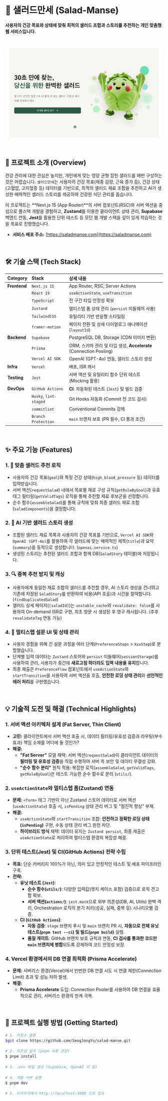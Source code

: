 # 🥗 샐러드만세 (Salad-Manse)

**사용자의 건강 목표와 상태에 맞춰 최적의 샐러드 조합과 스토리를 추천하는 개인 맞춤형 웹 서비스입니다.**

<br>

![샐러드만세 메인 데모 GIF](./public/saladmanse-demo.gif?v=3)

<br>

## 📄 프로젝트 소개 (Overview)

건강 관리에 대한 관심은 높지만, 개인에게 맞는 영양 균형 잡힌 샐러드를 매번 구성하는 것은 어렵습니다. `샐러드만세`는 사용자의 건강 목표(체중 감량, 근육 증가 등), 건강 상태(고혈압, 고지혈증 등) 데이터를 기반으로, 최적의 샐러드 재료 조합을 추천하고 AI가 생성한 매력적인 샐러드 스토리를 제공하여 건강한 식단 관리를 돕습니다.

이 프로젝트는 **Next.js 15 (App Router)**의 서버 컴포넌트(RSC)와 서버 액션을 중심으로 풀스택 개발을 경험하고, **Zustand**를 이용한 클라이언트 상태 관리, **Supabase** 백엔드 연동, **Jest**를 활용한 단위 테스트 등 모던 웹 개발 스택을 깊이 있게 학습하는 것을 목표로 진행했습니다.

* **서비스 배포 주소:** [https://saladmanse.com](https://saladmanse.com)

<br>

## 🛠️ 기술 스택 (Tech Stack)

| Category       | Stack                 | 상세 내용                                                              |
| :------------- | :-------------------- | :--------------------------------------------------------------------- |
| **Frontend** | `Next.js 15`          | App Router, RSC, Server Actions                                        |
|                | `React 19`            | `useActionState`, `useTransition`                                      |
|                | `TypeScript`          | 전 구간 타입 안정성 확보                                               |
|                | `Zustand`             | 멀티스텝 폼 상태 관리 (`persist` 미들웨어 사용)                        |
|                | `TailwindCSS`         | 유틸리티 기반 반응형 스타일링                                          |
|                | `framer-motion`       | 페이지 전환 및 상세 다이얼로그 애니메이션 (`layoutId`)                 |
| **Backend** | `Supabase`            | PostgreSQL DB, Storage (CDN 이미지 변환)                               |
|                | `Prisma`              | ORM, 스키마 관리 및 타입 생성, **Accelerate** (Connection Pooling)       |
|                | `Vercel AI SDK`       | OpenAI (GPT-4o) 연동, 샐러드 스토리 생성                               |
| **Infra** | `Vercel`              | 배포, ISR 캐시                                                         |
| **Testing** | `Jest`                | 서버 액션 및 유틸리티 함수 단위 테스트 (Mocking 활용)                  |
| **DevOps** | `GitHub Actions`      | **CI**: 자동화된 테스트 (`Jest`) 및 빌드 검증                           |
|                | `Husky`, `lint-staged` | Git Hooks 자동화 (Commit 전 코드 검사)                                 |
|                | `commitlint`          | Conventional Commits 강제                                              |
|                | `Branch Protection`   | `main` 브랜치 보호 (PR 필수, CI 통과 조건)

<br>

## ✨ 주요 기능 (Features)

### 1. 🥗 맞춤 샐러드 추천 로직
* 사용자의 건강 목표(`goal`)와 특정 건강 상태(`high_blood_pressure` 등) 데이터를 입력받습니다.
* 서버 액션(`requestSalad`) 내에서 목표별 재료 구성 규칙(`getRuleByGoal`)과 유효 태그 필터링(`getValidTags`) 로직을 통해 추천할 재료 후보군을 선정합니다.
* 순수 함수(`assembleSalad`)를 통해 규칙에 맞춰 최종 샐러드 재료 조합(`saladComponents`)을 결정합니다.

### 2. 🤖 AI 기반 샐러드 스토리 생성
* 조합된 샐러드 재료 목록과 사용자의 건강 목표를 기반으로, `Vercel AI SDK`와 `OpenAI (GPT-4o)`를 활용하여 각 샐러드에 맞는 매력적인 제목(`title`)과 요약(`summary`)을 동적으로 생성합니다. (`openai.service.ts`)
* 생성된 스토리는 추천된 샐러드 조합과 함께 DB(`SaladStory` 테이블)에 저장됩니다.

### 3. 🔍 중복 추천 방지 및 캐싱
* 사용자에게 동일한 재료 조합의 샐러드를 추천할 경우, AI 스토리 생성을 건너뛰고 기존에 저장된 `SaladStory`를 반환하여 비용(API 호출)과 시간을 절약합니다. (`findDuplicatedSalad`)
* 샐러드 상세 페이지(`[saladId]`)는 `unstable_cache`와 `revalidate: false`를 사용하여 On-demand ISR로 구현, 최초 방문 시 생성된 후 영구 캐시됩니다. (추후 `revalidateTag` 연동 가능)

### 4. 📝 멀티스텝 설문 UI 및 상태 관리
* 사용자 경험을 위해 긴 설문 과정을 여러 단계(`PreferenceSteps` > `XxxStep`)로 분할했습니다.
* 단계별 입력 데이터는 `Zustand` 스토어와 `persist` 미들웨어(`sessionStorage`)를 사용하여 관리, 사용자가 중간에 **새로고침 하더라도 입력 내용을 유지**합니다.
* 최종 제출은 `PreferenceFlow` 컴포넌트에서 `useActionState`와 `startTransition`을 사용하여 서버 액션을 호출, **안전한 로딩 상태 관리**와 **선언적인 에러 처리**를 구현했습니다.

<br>

## 💡 기술적 도전 및 해결 (Technical Highlights)

### 1. 서버 액션 아키텍처 설계 (Fat Server, Thin Client)
* **고민:** 클라이언트에서 서버 액션 호출 시, 데이터 필터링/유효성 검증과 라우팅(부수효과) 책임 소재를 어디에 둘 것인가?
* **해결:**
    * **"Fat Server"** 모델 채택: 서버 액션(`requestSalad`)이 클라이언트 데이터의 **필터링 및 유효성 검증**을 직접 수행하여 서버 측 보안 및 데이터 무결성 강화.
    * **"순수 함수 분리"** 원칙 적용: 복잡한 로직(`assembleSalad`, `getValidTags`, `getRuleByGoal`)은 테스트 가능한 순수 함수로 분리 (`utils/`).
 
### 2. `useActionState`와 멀티스텝 폼(Zustand) 연동
* **문제:** `<form>` 태그 기반이 아닌 Zustand 스토어 데이터로 서버 액션(`useActionState`) 호출 시, `isPending` 상태 관리 버그 및 "점진적 향상" 부재.
* **해결:**
    * `useActionState`와 `startTransition` 조합: **안전하고 정확한 로딩 상태(`isPending`)** 구현, 수동 상태 관리 버그 원천 차단.
    * **하이브리드 방식** 채택: 데이터 유지는 `Zustand persist`, 최종 제출은 `useActionState`로 처리하여 멀티스텝 환경의 복잡성 해결.

### 3. 단위 테스트(Jest) 및 CI(GitHub Actions) 전략 수립
* **목표:** 단순 커버리지 100%가 아닌, 의미 있고 안정적인 테스트 및 배포 파이프라인 구축.
* **전략:**
    * **유닛 테스트 (`Jest`)**:
        * **순수 함수(`utils/`)**: 다양한 입력값(엣지 케이스 포함) 검증으로 로직 견고함 확보.
        * **서버 액션(`actions/`)**: `jest.mock`으로 외부 의존성(DB, AI, Utils) 완벽 격리, Orchestration 로직의 분기 처리(성공, 실패, 중복 등) 시나리오별 검증.
    * **CI (`GitHub Actions`)**:
        * **자동 검증**: `stage` 브랜치 푸시 및 `main` 브랜치 PR 시, **자동으로 전체 유닛 테스트(`pnpm test --ci`) 및 빌드(`pnpm build`)** 실행.
        * **품질 게이트**: GitHub 브랜치 보호 규칙과 연동, **CI 검사를 통과한 코드만 `main` 브랜치에 병합**되도록 강제하여 코드 안정성 보장.

### 4. Vercel 환경에서의 DB 연결 최적화 (Prisma Accelerate)
* **문제:** 서버리스 환경(Vercel)에서 빈번한 DB 연결 시도 시 연결 제한(Connection Limit) 초과 및 성능 저하 발생.
* **해결:**
    * **Prisma Accelerate** 도입: Connection Pooler를 사용하여 DB 연결을 효율적으로 관리, 서버리스 환경의 한계 극복.
<br>

## 🚀 프로젝트 실행 방법 (Getting Started)

```bash
# 1. 저장소 클론
$git clone https://github.com/SeogJongYu/salad-manse.git

# 2. 의존성 설치 (pnpm 사용 권장)
$ pnpm install

# 3. .env 파일 생성 (Supabase, OpenAI 키 등)

# 4. 개발 서버 실행
$ pnpm dev

# 5. 브라우저에서 http://localhost:3000 으로 접속
